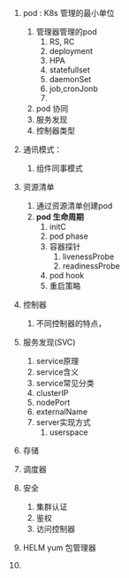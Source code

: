 

1. pod : K8s 管理的最小单位
    1. 管理器管理的pod
       1. RS, RC
       2. deployment
       3. HPA
       4. statefullset
       5. daemonSet
       6. job,cronJonb
       7. 
    2. pod 协同
    3. 服务发现
    4. 控制器类型
2. 通讯模式：
    1. 组件同事模式

3. 资源清单
    1. 通过资源清单创建pod  
    2. **pod 生命周期**   
       1. initC 
       2. pod phase 
       3. 容器探针  
          1. livenessProbe  
          2. readinessProbe 
       4. pod hook  
       5. 重启策略  
 4. 控制器
    1. 不同控制器的特点，
 5. 服务发现(SVC)
    1. service原理
    2. service含义
    3. service常见分类
    4. clusterIP
    5. nodePort
    6. externalName
    7. server实现方式
       1. userspace
6. 存储
7. 调度器
8. 安全
   1. 集群认证
   2. 鉴权
   3. 访问控制器
9. HELM yum 包管理器
10. 